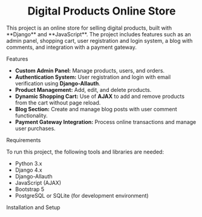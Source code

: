 <h1 align='center'>Digital Products Online Store</h1>
This project is an online store for selling digital products, built with **Django** and **JavaScript**. The project includes features such as an admin panel, shopping cart, user registration and login system, a blog with comments, and integration with a payment gateway.
  
Features

- **Custom Admin Panel:** Manage products, users, and orders.
- **Authentication System:** User registration and login with email verification using **Django-Allauth**.
- **Product Management:** Add, edit, and delete products.
- **Dynamic Shopping Cart:** Use of **AJAX** to add and remove products from the cart without page reload.
- **Blog Section:** Create and manage blog posts with user comment functionality.
- **Payment Gateway Integration:** Process online transactions and manage user purchases.

Requirements

To run this project, the following tools and libraries are needed:

- Python 3.x
- Django 4.x
- Django-Allauth
- JavaScript (AJAX)
- Bootstrap 5
- PostgreSQL or SQLite (for development environment)


Installation and Setup
